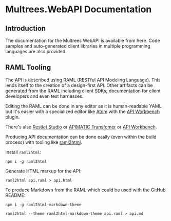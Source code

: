 # Multrees.WebAPI Documentation

## Introduction

The documentation for the Multrees WebAPI is available from here.
Code samples and auto-generated client libraries in multiple programming
languages are also provided.

## RAML Tooling

The API is described using RAML (RESTful API Modeling Language). This lends
itself to the creation of a design-first API. Other artifacts can be generated
from the RAML including client SDKs; documentation for client developers and
even test harnesses.

Editing the RAML can be done in any editor as it is human-readable YAML but it's
easier with a specialized editor like [Atom](https://atom.io/) with the
[API Workbench](https://atom.io/packages/api-workbench) plugin.

There's also [Restlet Studio](https://restlet.com/modules/studio/) or
[APIMATIC Transfomer](https://apimatic.io/transformer) or
[API Workbench](http://apiworkbench.com/).

Producing API documentation can be done easily (even within the build process)
with tooling like [raml2html](https://github.com/raml2html/raml2html).

Install `raml2html`:

    npm i -g raml2html

Generate HTML markup for the API:

    raml2html api.raml > api.html

To produce Markdown from the RAML which could be used with the GitHub README:

    npm i -g raml2html-markdown-theme

    raml2html --theme raml2html-markdown-theme api.raml > api.md
